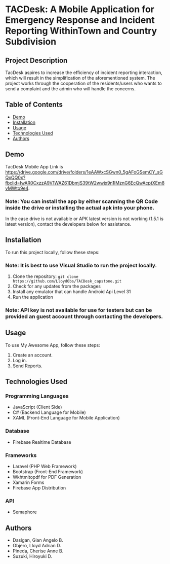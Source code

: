 # TACDesk: A Mobile Application for Emergency Response and Incident Reporting WithinTown and Country Subdivision

## Project Description

TacDesk aspires to increase the efficiency of incident reporting interaction, which will result in the simplification of the aforementioned system. The project works through the cooperation of the residents/users who wants to send a complaint and the admin who will handle the concerns.
## Table of Contents

- [Demo](#demo)
- [Installation](#installation)
- [Usage](#usage)
- [Technologies Used](#technologies-used)
- [Authors](#authors)


## Demo

TacDesk Mobile App Link is https://drive.google.com/drive/folders/1eAAWxcSGwn0_5gAFoGSemCY_sGQxQQ0x?fbclid=IwAR0CxzzA9V1WAZ61DbmjS39tW2wwjx9n1IMznG6EcQwAcptXEm8vMWto9e4.
### Note: You can install the app by either scanning the QR Code inside the drive or installing the actual apk into your phone. 
In the case drive is not available or APK latest version is not working (1.5.1 is latest version), contact the developers below for assistance. 

## Installation

To run this project locally, follow these steps:
### Note: It is best to use Visual Studio to run the project locally.

1. Clone the repository: `git clone https://github.com/LloydObs/TACDesk_capstone.git`
2. Check for any updates from the packages
3. Install any emulator that can handle Android Api Level 31
4. Run the application
### Note: API key is not available for use for testers but can be provided an guest account through contacting the developers. 

## Usage

To use My Awesome App, follow these steps:

1. Create an account.
2. Log in.
3. Send Reports. 

## Technologies Used

### Programming Languages
- JavaScript (Client Side)
- C# (Backend Language for Mobile)
- XAML (Front-End Language for Mobile Application)

### Database
- Firebase Realtime Database

### Frameworks
- Laravel (PHP Web Framework)
- Bootstrap (Front-End Framework)
- Wkhtmltopdf for PDF Generation
- Xamarin Forms
- Firebase App Distribution

### API
- Semaphore



## Authors

- Dasigan, Gian Angelo B. 
- Objero, Lloyd Adrian D. 
- Pineda, Cherise Anne B. 
- Suzuki, Hiroyuki D. 


